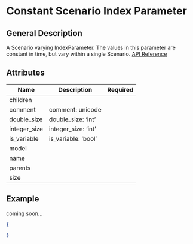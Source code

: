 # Constant Scenario Index Parameter

## General Description

A Scenario varying IndexParameter. The values in this parameter are constant in time, but vary within a single Scenario. [API Reference](https://pywr.github.io/pywr-docs/master/api/generated/pywr.parameters.ConstantScenarioIndexParameter.html)

## Attributes

| Name          | Description          | Required |
| ------------- | -------------------- | -------- |
| children      |                      |          |
| comment       | comment: unicode     |          |
| double\_size  | double\_size: ‘int’  |          |
| integer\_size | integer\_size: ‘int’ |          |
| is\_variable  | is\_variable: ‘bool’ |          |
| model         |                      |          |
| name          |                      |          |
| parents       |                      |          |
| size          |                      |          |

## Example

coming soon...

```json
{

}
```
